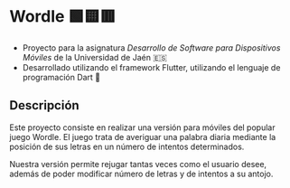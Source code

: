 # Wordle 🟩🟨🟥

- Proyecto para la asignatura _Desarrollo de Software para Dispositivos Móviles_ de la Universidad de Jaén 🇪🇸
- Desarrollado utilizando el framework Flutter, utilizando el lenguaje de programación Dart 📲

## Descripción

Este proyecto consiste en realizar una versión para móviles del popular juego Wordle. El juego trata de averiguar una palabra diaria mediante la posición de sus letras en un número de intentos determinados.

Nuestra versión permite rejugar tantas veces como el usuario desee, además de poder modificar número de letras y de intentos a su antojo.
